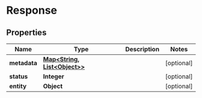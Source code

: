 
# Response

## Properties
Name | Type | Description | Notes
------------ | ------------- | ------------- | -------------
**metadata** | [**Map&lt;String, List&lt;Object&gt;&gt;**](List.md) |  |  [optional]
**status** | **Integer** |  |  [optional]
**entity** | **Object** |  |  [optional]



